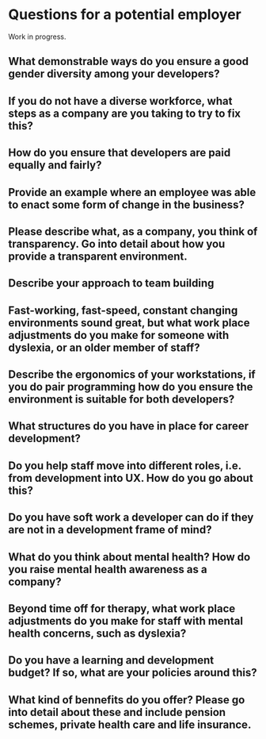 # Questions for a potential employer

Work in progress.

## What demonstrable ways do you ensure a good gender diversity among your developers?

## If you do not have a diverse workforce, what steps as a company are you taking to try to fix this?

## How do you ensure that developers are paid equally and fairly?

## Provide an example where an employee was able to enact some form of change in the business?

## Please describe what, as a company, you think of transparency. Go into detail about how you provide a transparent environment.

## Describe your approach to team building

## Fast-working, fast-speed, constant changing environments sound great, but what work place adjustments do you make for someone with dyslexia, or an older member of staff?

## Describe the ergonomics of your workstations, if you do pair programming how do you ensure the environment is suitable for both developers?

## What structures do you have in place for career development?

## Do you help staff move into different roles, i.e. from development into UX. How do you go about this?

## Do you have soft work a developer can do if they are not in a development frame of mind?

## What do you think about mental health? How do you raise mental health awareness as a company?

## Beyond time off for therapy, what work place adjustments do you make for staff with mental health concerns, such as dyslexia?

## Do you have a learning and development budget? If so, what are your policies around this?

## What kind of bennefits do you offer? Please go into detail about these and include pension schemes, private health care and life insurance.
